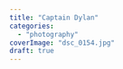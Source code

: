 ```yaml
---
title: "Captain Dylan"
categories: 
  - "photography"
coverImage: "dsc_0154.jpg"
draft: true
---
```



